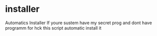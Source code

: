# installer
Automatics Installer
If youre sustem have my secret prog and dont have programm for hck this script automatic install it 

